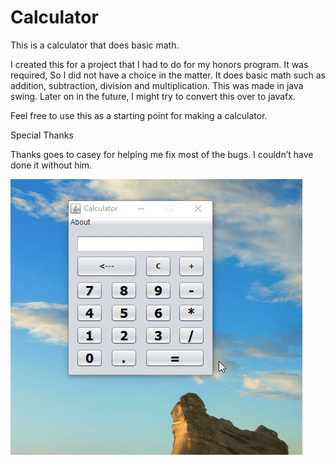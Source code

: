 # Calculator


This is a calculator that does basic math. 

I created this for a project that I had to do for my honors program. It was required, So I did not have a choice in the matter. 
It does basic math such as addition, subtraction, division and multiplication.  This was made in java swing. Later on in the future, I might try to convert this over to javafx. 

Feel free to use this as a starting point for making a calculator. 

Special Thanks 

Thanks goes to casey for helping me fix most of the bugs.  I couldn’t have done it without him. 

![alt text](https://github.com/MantieReid/calculator/blob/master/2018-04-07_14-59-26.gif)
